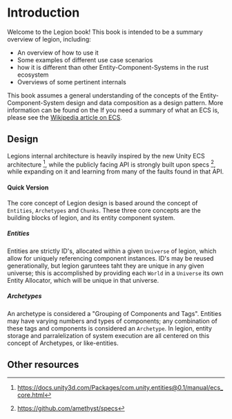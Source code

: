 # Introduction

Welcome to the Legion book! This book is intended to be a summary overview of legion, including: 
- An overview of how to use it
- Some examples of different use case scenarios
- how it is different than other Entity-Component-Systems in the rust ecosystem
- Overviews of some pertinent internals

This book assumes a general understanding of the concepts of the Entity-Component-System design and data composition as a design pattern. More information can be found on the If you need a summary of what an ECS is, please see the [Wikipedia article on ECS].

## Design

Legions internal architecture is heavily inspired by the new Unity ECS architecture [^1], while the publicly facing API is strongly built upon specs [^2], while expanding on it and learning from many of the faults found in that API.

#### Quick Version
The core concept of Legion design is based around the concept of `Entities`, `Archetypes` and `Chunks`. These three core concepts are the building blocks of legion, and its entity component system.

##### Entities
Entities are strictly ID's, allocated within a given `Universe` of legion, which allow for uniquely referencing component instances. ID's may be reused generationally, but legion garuntees taht they are unique in any given universe; this is accomplished by providing each `World` in a `Universe` its own Entity Allocator, which will be unique in that universe. 

##### Archetypes
An archetype is considered a "Grouping of Components and Tags". Entities may have varying numbers and types of components; any combination of these tags and components is considered an `Archetype`. In legion, entity storage and parralelization of system execution are all centered on this concept of Archetypes, or like-entities. 
 


## Other resources



[^1]: https://docs.unity3d.com/Packages/com.unity.entities@0.1/manual/ecs_core.html
[^2]: https://github.com/amethyst/specs

[Wikipedia article on ECS]: https://en.wikipedia.org/wiki/Entity_component_system